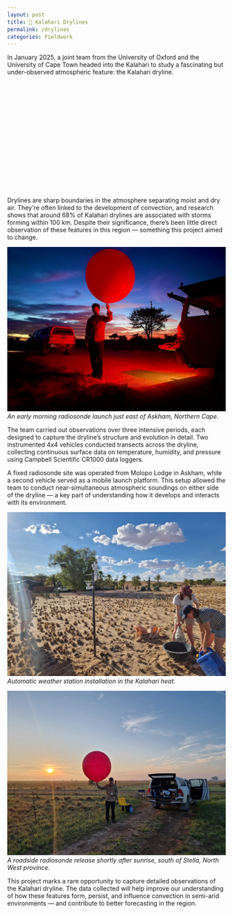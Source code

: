 ```yaml
---
layout: post
title: 🌵 Kalahari Drylines
permalink: /drylines
categories: Fieldwork
---
```


In January 2025, a joint team from the University of Oxford and the University of Cape Town headed into the Kalahari to study a fascinating but under-observed atmospheric feature: the Kalahari dryline.

<link rel="stylesheet" href="https://unpkg.com/leaflet@1.9.4/dist/leaflet.css" crossorigin="" />
<script src="https://unpkg.com/leaflet@1.9.4/dist/leaflet.js" crossorigin=""></script>

<div id="map" style="height: 250px; width: 100%; margin-top: 1em;"></div>

<script>
document.addEventListener("DOMContentLoaded", function () {
  var map = L.map('map').setView([-26, 25], 4);
  L.tileLayer('https://tile.openstreetmap.org/{z}/{x}/{y}.png', {
    attribution: '© OpenStreetMap contributors'
  }).addTo(map); 
  // Define custom red and green icons
  var redIcon = new L.Icon({
    iconUrl: 'https://raw.githubusercontent.com/pointhi/leaflet-color-markers/master/img/marker-icon-red.png',
    shadowUrl: 'https://unpkg.com/leaflet@1.9.4/dist/images/marker-shadow.png',
    iconSize: [25, 41],
    iconAnchor: [12, 41],
    popupAnchor: [1, -34],
    shadowSize: [41, 41]
  });

  // Apply colored markers
  L.marker([-26.931336858920407, 20.661717746560647], { icon: redIcon }).addTo(map)
    .bindPopup('Molopo');
});
</script>

Drylines are sharp boundaries in the atmosphere separating moist and dry air. They're often linked to the development of convection, and research shows that around 68% of Kalahari drylines are associated with storms forming within 100 km. Despite their significance, there’s been little direct observation of these features in this region — something this project aimed to change.

![img1](/assets/kapex2/ah_night_sonde.jpg)  
*An early morning radiosonde launch just east of Askham, Northern Cape.*  

The team carried out observations over three intensive periods, each designed to capture the dryline’s structure and evolution in detail. Two instrumented 4x4 vehicles conducted transects across the dryline, collecting continuous surface data on temperature, humidity, and pressure using Campbell Scientific CR1000 data loggers.

A fixed radiosonde site was operated from Molopo Lodge in Askham, while a second vehicle served as a mobile launch platform. This setup allowed the team to conduct near-simultaneous atmospheric soundings on either side of the dryline — a key part of understanding how it develops and interacts with its environment.

![img3](/assets/kapex2/aws_install.jpg)  
*Automatic weather station installation in the Kalahari heat.*  

![img2](/assets/kapex2/ah_roving.jpg)  
*A roadside radiosonde release shortly after sunrise, south of Stella, North West province.*  

This project marks a rare opportunity to capture detailed observations of the Kalahari dryline. The data collected will help improve our understanding of how these features form, persist, and influence convection in semi-arid environments — and contribute to better forecasting in the region.

